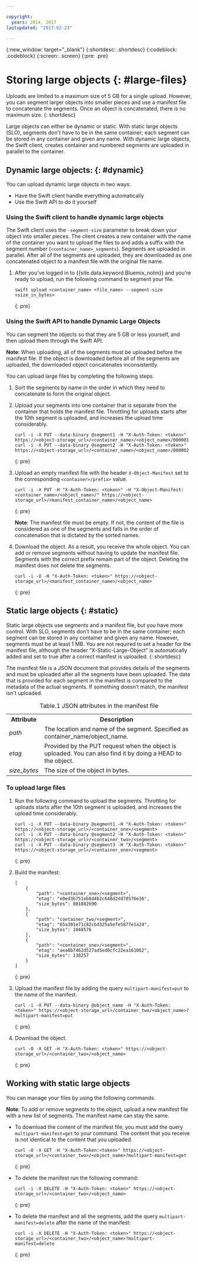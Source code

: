 ```yaml
---

copyright:
  years: 2014, 2017
lastupdated: "2017-02-23"

---
```

{:new_window: target="_blank"}
{:shortdesc: .shortdesc}
{:codeblock: .codeblock}
{:screen: .screen}
{:pre: .pre}


# Storing large objects {: #large-files}

Uploads are limited to a maximum size of 5 GB for a single upload. However, you can segment larger objects into smaller pieces and use a manifest file to concatenate the segments. Once an object is concatenated, there is no maximum size.
{: shortdesc}

Large objects can either be dynamic or static. With static large objects (SLO), segments don't have to be in the same container; each segment can be stored in any container and given any name. With dynamic large objects, the Swift client, creates container and numbered segments are uploaded in parallel to the container.


## Dynamic large objects: {: #dynamic}

You can upload dynamic large objects in two ways:
  * Have the Swift client handle everything automatically
  * Use the Swift API to do it yourself

### Using the Swift client to handle dynamic large objects

The Swift client uses the `-segment-size` parameter to break down your object into smaller pieces. The client creates a new container with the name of the container you want to upload the files to and adds a suffix with the segment number (`<container_name>_segments`). Segments are uploaded in parallel. After all of the segments are uploaded, they are downloaded as one concatenated object to a manifest file with the original file name.

1. After you've logged in to {{site.data.keyword.Bluemix_notm}} and you're ready to upload, run the following command to segment your file.
    ```
    swift upload <container_name> <file_name> --segment-size <size_in_bytes>
    ```
    {: pre}

### Using the Swift API to handle Dynamic Large Objects

You can segment the objects so that they are 5 GB or less yourself, and then upload them through the Swift API.

**Note**: When uploading, all of the segments must be uploaded before the manifest file. If the object is downloaded before all of the segments are uploaded, the downloaded object concatenates inconsistently.

You can upload large files by completing the following steps.

1. Sort the segments by name in the order in which they need to concatenate to form the original object.
2. Upload your segments into one container that is separate from the container that holds the manifest file. Throttling for uploads starts after the 10th segment is uploaded, and increases the upload time considerably.  

    ```
    curl -i -X PUT --data-binary @segment1 -H "X-Auth-Token: <token>" https://<object-storage_url>/<container_name>/<object_name>/000001
    curl -i -X PUT --data-binary @segment2 -H "X-Auth-Token: <token>" https://<object-storage_url>/<container_name>/<object_name>/000002
    ```
    {: pre}

3. Upload an empty manifest file with the header `X-Object-Manifest` set to the corresponding `<container>/prefix>` value.

    ```
    curl -i -X PUT -H "X-Auth-Token: <token>" -H "X-Object-Manifest: <container_name>/<object_name>/" https://<object-storage_url>/<manifest_container_name>/<object_name>
    ```
    {: pre}

    **Note**: The manifest file must be empty. If not, the content of the file is considered as one of the segments and falls in the order of concatenation that is dictated by the sorted names.
4. Download the object. As a result, you receive the whole object. You can add or remove segments without having to update the manifest file. Segments with the correct prefix remain part of the object. Deleting the manifest does not delete the segments.

    ```
    curl -i -O -H "X-Auth-Token: <token>" https://<object-storage_url>/<manifest_container_name>/<object_name>
    ```
    {: pre}


## Static large objects {: #static}

Static large objects use segments and a manifest file, but you have more control. With SLO, segments don't have to be in the same container; each segment can be stored in any container and given any name. However, segments must be at least 1 MB. You are not required to set a header for the manifest file, although the header “X-Static-Large-Object” is automatically added and set to true after a correct manifest is uploaded.
{: shortdesc}

The manifest file is a JSON document that provides details of the segments and must be uploaded after all the segments have been uploaded. The data that is provided for each segment in the manifest is compared to the metadata of the actual segments. If something doesn’t match, the manifest isn't uploaded.

<table>
<caption> Table.1 JSON attributes in the manifest file </caption>
  <tr>
    <th> Attribute </th>
    <th> Description </th>
  </tr>
  <tr>
    <td> <i> path </i> </td>
    <td> The location and name of the segment. Specified as container_name/object_name. </td>
  </tr>
  <tr>
    <td> <i> etag </i> </td>
    <td> Provided by the PUT request when the object is uploaded. You can also find it by doing a HEAD to the object. </td>
  </tr>
  <tr>
    <td> <i> size_bytes </i> </td>
    <td> The size of the object in bytes. </td>
  </tr>
</table>



### To upload large files

1. Run the following command to upload the segments. Throttling for uploads starts after the 10th segment is uploaded, and increases the upload time considerably.  

    ```
    curl -i -X PUT --data-binary @segment1 -H "X-Auth-Token: <token>" https://<object-storage_url>/<container_one>/<segment>
    curl -i -X PUT --data-binary @segment2 -H "X-Auth-Token: <token>" https://<object-storage_url>/<container_two>/<segment>
    curl -i -X PUT --data-binary @segment3 -H "X-Auth-Token: <token>" https://<object-storage_url>/<container_one>/<segment>
    ```
    {: pre}

2. Build the manifest:

    ```
    [
        {
            "path": "<container_one>/<segment>",
            "etag": "e0ed3b751eb8d4b2c648d2dd78576e36",
            "size_bytes": 801882690
        },
        {
            "path": "container_two/<segment>",
            "etag": "65a301e71c82cbd325a5efe5877e1a24",
            "size_bytes": 1048576
        },
        {
            "path": "<container_one>/<segment>",
            "etag": "aea8b7462d527ad5ed0cfc22ea161062",
            "size_bytes": 138257
        }
    ]
    ```
    {: pre}

3. Upload the manifest file by adding the query `multipart-manifest=put` to the name of the manifest.

    ```
    curl -i -X PUT --data-binary @object_name -H "X-Auth-Token: <token>" https://<object-storage_url>/container_two/<object_name>?multipart-manifest=put
    ```
    {: pre}

4. Download the object.

    ```
    curl -O -X GET -H "X-Auth-Token: <token>" https://<object-storage_url>/<container_two>/<object_name>
    ```
    {: pre}


## Working with static large objects

You can manage your files by using the following commands.

**Note**: To add or remove segments to the object, upload a new manifest file with a new list of segments. The manifest name can stay the same.

* To download the content of the manifest file, you must add the query `multipart-manifest=get` to your command. The content that you receive is not identical to the content that you uploaded.

    ```
    curl -O -X GET -H "X-Auth-Token:<token>" https://<object-storage_url>/<container_two>/<object_name>?multipart-manifest=get
    ```
    {: pre}

* To delete the manifest run the following command:

    ```
    curl -i -X DELETE -H "X-Auth-Token: <token>" https://<object-storage_url>/<container_two>/<object_name>
    ```
    {: pre}

* To delete the manifest and all the segments, add the query `multipart-manifest=delete` after the name of the manifest:

    ```
    curl -i -X DELETE -H "X-Auth-Token: <token>" https://<object-storage_url>/<container_two>/<object_name>?multipart-manifest=delete
    ```
    {: pre}
